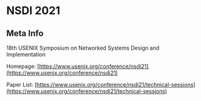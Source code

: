 # NSDI 2021

## Meta Info

18th USENIX Symposium on Networked Systems Design and Implementation

Homepage: [https://www.usenix.org/conference/nsdi21](https://www.usenix.org/conference/nsdi21)

Paper List: [https://www.usenix.org/conference/nsdi21/technical-sessions](https://www.usenix.org/conference/nsdi21/technical-sessions)
